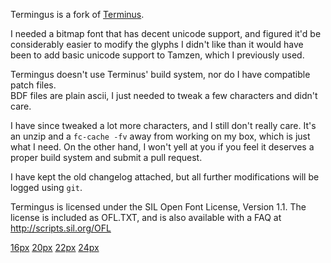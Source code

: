 Termingus is a fork of [Terminus](http://terminus-font.sourceforge.net/).

I needed a bitmap font that has decent unicode support, and figured it'd be considerably easier to modify the glyphs I didn't like than it would have been to add basic unicode support to Tamzen, which I previously used.

Termingus doesn't use Terminus' build system, nor do I have compatible patch files.  
BDF files are plain ascii, I just needed to tweak a few characters and didn't care.

I have since tweaked a lot more characters, and I still don't really care. It's an unzip and a `fc-cache -fv` away from working on my box, which is just what I need.
On the other hand, I won't yell at you if you feel it deserves a proper build system and submit a pull request.

I have kept the old changelog attached, but all further modifications will be logged using `git`.

Termingus is licensed under the SIL Open Font License, Version 1.1. The license is included as OFL.TXT, and is also available with a FAQ at http://scripts.sil.org/OFL


[16px](pics/16px.png)
[20px](pics/20px.png)
[22px](pics/22px.png)
[24px](pics/24px.png)
